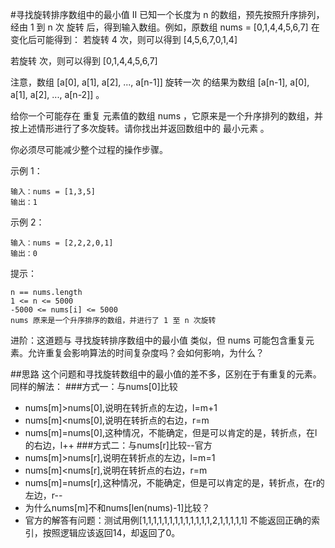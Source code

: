 #寻找旋转排序数组中的最小值 II
已知一个长度为 n 的数组，预先按照升序排列，经由 1 到 n 次 旋转 后，得到输入数组。例如，原数组 nums = [0,1,4,4,5,6,7] 在变化后可能得到：
若旋转 4 次，则可以得到 [4,5,6,7,0,1,4]

若旋转  次，则可以得到 [0,1,4,4,5,6,7]

注意，数组 [a[0], a[1], a[2], ..., a[n-1]] 旋转一次 的结果为数组 [a[n-1], a[0], a[1], a[2], ..., a[n-2]] 。

给你一个可能存在 重复 元素值的数组 nums ，它原来是一个升序排列的数组，并按上述情形进行了多次旋转。请你找出并返回数组中的 最小元素 。

你必须尽可能减少整个过程的操作步骤。


示例 1：
```azure
输入：nums = [1,3,5]
输出：1
```

示例 2：
```azure
输入：nums = [2,2,2,0,1]
输出：0
```



提示：
```azure
n == nums.length
1 <= n <= 5000
-5000 <= nums[i] <= 5000
nums 原来是一个升序排序的数组，并进行了 1 至 n 次旋转
```



进阶：这道题与 寻找旋转排序数组中的最小值 类似，但 nums 可能包含重复元素。允许重复会影响算法的时间复杂度吗？会如何影响，为什么？

##思路
这个问题和寻找旋转数组中的最小值的差不多，区别在于有重复的元素。同样的解法：
###方式一：与nums[0]比较
- nums[m]>nums[0],说明在转折点的左边，l=m+1
- nums[m]<nums[0],说明在转折点的右边，r=m
- nums[m]=nums[0],这种情况，不能确定，但是可以肯定的是，转折点，在l的右边，l++
###方式二：与nums[r]比较--官方
- nums[m]>nums[r],说明在转折点的左边，l=m=1
- nums[m]<nums[r],说明在转折点的右边，r=m
- nums[m]=nums[r],这种情况，不能确定，但是可以肯定的是，转折点，在r的左边，r--
- 为什么nums[m]不和nums[len(nums)-1]比较？
- 官方的解答有问题：测试用例[1,1,1,1,1,1,1,1,1,1,1,1,1,2,1,1,1,1,1] 不能返回正确的索引，按照逻辑应该返回14，却返回了0。


